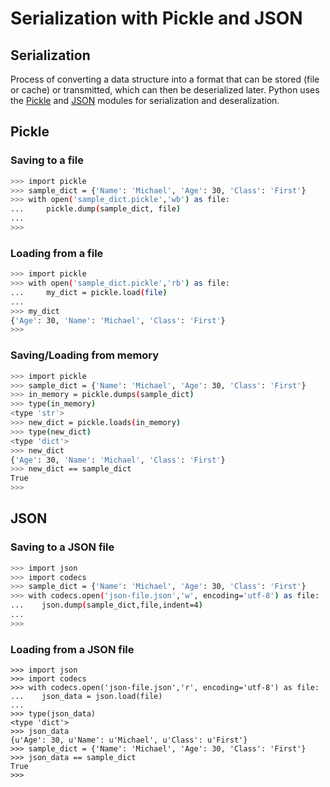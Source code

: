 # Serialization with Pickle and JSON

## Serialization

Process of converting a data structure into a format that can be stored (file or cache) or transmitted, which can then be deserialized later. Python uses the [Pickle](https://wiki.python.org/moin/UsingPickle) and [JSON](http://docs.python.org/2/library/json) modules for serialization and deseralization.

## Pickle

### Saving to a file

```sh
>>> import pickle
>>> sample_dict = {'Name': 'Michael', 'Age': 30, 'Class': 'First'}
>>> with open('sample_dict.pickle','wb') as file:
...     pickle.dump(sample_dict, file)
...
>>>
```

### Loading from a file

```sh
>>> import pickle
>>> with open('sample_dict.pickle','rb') as file:
...     my_dict = pickle.load(file)
...
>>> my_dict
{'Age': 30, 'Name': 'Michael', 'Class': 'First'}
>>>
```

### Saving/Loading from memory

```sh
>>> import pickle
>>> sample_dict = {'Name': 'Michael', 'Age': 30, 'Class': 'First'}
>>> in_memory = pickle.dumps(sample_dict)
>>> type(in_memory)
<type 'str'>
>>> new_dict = pickle.loads(in_memory)
>>> type(new_dict)
<type 'dict'>
>>> new_dict
{'Age': 30, 'Name': 'Michael', 'Class': 'First'}
>>> new_dict == sample_dict
True
>>>
```

## JSON

### Saving to a JSON file

```sh
>>> import json
>>> import codecs
>>> sample_dict = {'Name': 'Michael', 'Age': 30, 'Class': 'First'}
>>> with codecs.open('json-file.json','w', encoding='utf-8') as file:
...    json.dump(sample_dict,file,indent=4)
...
>>>
```

### Loading from a JSON file

```
>>> import json
>>> import codecs
>>> with codecs.open('json-file.json','r', encoding='utf-8') as file:
...    json_data = json.load(file)
...
>>> type(json_data)
<type 'dict'>
>>> json_data
{u'Age': 30, u'Name': u'Michael', u'Class': u'First'}
>>> sample_dict = {'Name': 'Michael', 'Age': 30, 'Class': 'First'}
>>> json_data == sample_dict
True
>>>
```

